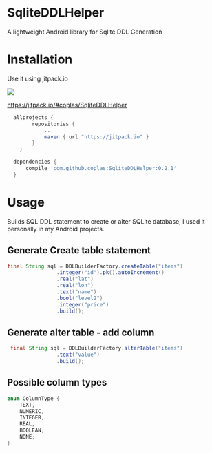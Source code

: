 SqliteDDLHelper
===============

A lightweight Android library for Sqlite DDL Generation


# Installation

Use it using jitpack.io

[![](https://jitpack.io/v/coplas/SqliteDDLHelper.svg)](https://jitpack.io/#coplas/SqliteDDLHelper)

https://jitpack.io/#coplas/SqliteDDLHelper

```groovy
  allprojects {
		repositories {
			...
			maven { url "https://jitpack.io" }
		}
	}
```

```groovy
  dependencies {
	  compile 'com.github.coplas:SqliteDDLHelper:0.2.1'
  }
```

# Usage
Builds SQL DDL statement to create or alter SQLite database, I used it personally in my Android projects.


## Generate Create table statement
```java
final String sql = DDLBuilderFactory.createTable("items")
                .integer("id").pk().autoIncrement()
                .real("lat")
                .real("lon")
                .text("name")
                .bool("level2")
                .integer("price")
                .build();
```

## Generate alter table - add column
```java
 final String sql = DDLBuilderFactory.alterTable("items")
                .text("value")
                .build();
```

## Possible column types

```java
enum ColumnType {
    TEXT,
    NUMERIC,
    INTEGER,
    REAL,
    BOOLEAN,
    NONE;
}
```

